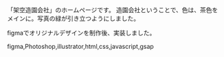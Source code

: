 「架空造園会社」のホームページです。
造園会社ということで、色は、茶色をメインに。写真の緑が引き立つようにしました。

figmaでオリジナルデザインを制作後、実装しました。

figma,Photoshop,illustrator,html,css,javascript,gsap
